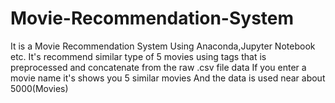 # Movie-Recommendation-System
It is a Movie Recommendation System Using Anaconda,Jupyter Notebook etc.
It's recommend similar type of 5 movies using tags that is preprocessed and concatenate from the raw .csv file data
If you enter a movie name it's shows you 5 similar movies
And the data is used near about 5000(Movies)

